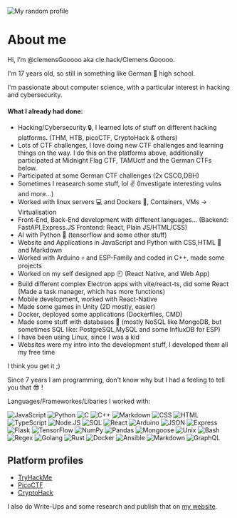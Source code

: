  ![My random profile](./github-header-image.png) 
 
# About me

Hi, I’m @clemensGooooo aka cle.hack/Clemens.Gooooo.

I'm 17 years old, so still in something like German :school: high school.

I'm passionate about computer science, with a particular interest in hacking and cybersecurity.

#### What I already had done:
- Hacking/Cybersecurity :lock:, I learned lots of stuff on different hacking platforms. (THM, HTB, picoCTF, CryptoHack & others)
- Lots of CTF challenges, I love doing new CTF challenges and learning things on the way. I do this on the platforms above, additionally participated at Midnight Flag CTF, TAMUctf and the German CTFs below.
- Participated at some German CTF challenges (2x CSCG,DBH)
- Sometimes I reasearch some stuff, lol :v: (Investigate interesting vulns and more...)
- Worked with linux servers :computer: and Dockers :whale:, Containers, VMs -> Virtualisation
- Front-End, Back-End development with different languages... (Backend: FastAPI,Express.JS Frontend: React, Plain JS/HTML/CSS)
- AI with Python :snake: (tensorflow and some other stuff)
- Website and Applications in JavaScript and Python with CSS,HTML :page_with_curl: and Markdown
- Worked with Arduino :skull: and ESP-Family and coded in C++, made some projects
- Worked on my self designed app :clock9: (React Native, and Web App)
- Build different complex Electron apps with vite/react-ts, did some React (Made a task manager, which has more functions)
- Mobile development, worked with React-Native
- Made some games in Unity (2D mostly, easier)
- Docker, deployed some applications (Dockerfiles, CMD)
- Made some stuff with databases  :file_folder: (mostly NoSQL like MongoDB, but sometimes SQL like: PostgreSQL,MySQL and some InfluxDB for ESP) 
- I have been using Linux, since I was a kid
- Websites were my intro into the development stuff, I developed them all my free time

I think you get it ;)

Since 7 years I am programming, don't know why but I had a feeling to tell you that :sunglasses: !

Languages/Frameworkes/Libaries I worked with:

![JavaScript](https://img.shields.io/badge/%3C%2F%3E-JavaScript-F7DF1E?style=flat&logo=javascript&logoColor=black)
![Python](https://img.shields.io/badge/%3C%2F%3E-Python-3776AB?style=flat&logo=python&logoColor=white)
![C](https://img.shields.io/badge/%3C%2F%3E-C-A8B9CC?style=flat&logo=c&logoColor=black)
![C++](https://img.shields.io/badge/%3C%2F%3E-C%2B%2B-00599C?style=flat&logo=C%2B%2B&logoColor=white)
![Markdown](https://img.shields.io/badge/Markdown-333333?style=flat&logo=markdown&logoColor=white)
![CSS](https://img.shields.io/badge/CSS-1572B6?style=flat&logo=css3&logoColor=white)
![HTML](https://img.shields.io/badge/HTML-E34F26?style=flat&logo=html5&logoColor=white)
![TypeScript](https://img.shields.io/badge/%3C%2F%3E-TypeScript-3178C6?style=flat&logo=typescript&logoColor=white)
![Node.JS](https://img.shields.io/badge/%3C%2F%3E-Node.js-339933?style=flat&logo=node.js&logoColor=white)
![SQL](https://img.shields.io/badge/SQL-336791?style=flat&logo=postgresql&logoColor=white)
![React](https://img.shields.io/badge/%3C%2F%3E-React-61DAFB?style=flat&logo=react&logoColor=black)
![Arduino](https://img.shields.io/badge/%3C%2F%3E-Arduino-00979D?style=flat&logo=arduino&logoColor=white)
![JSON](https://img.shields.io/badge/JSON-000000?style=flat&logo=json&logoColor=white)
![Express](https://img.shields.io/badge/Express-404D59?style=flat&logo=express&logoColor=white)
![Flask](https://img.shields.io/badge/Flask-000000?style=flat&logo=flask&logoColor=white)
![TensorFlow](https://img.shields.io/badge/TensorFlow-FF6F00?style=flat&logo=tensorflow&logoColor=white)
![NumPy](https://img.shields.io/badge/NumPy-013243?style=flat&logo=numpy&logoColor=white)
![Pandas](https://img.shields.io/badge/Pandas-150458?style=flat&logo=pandas&logoColor=white)
![Mongoose](https://img.shields.io/badge/Mongoose-880000?style=flat&logo=mongoose&logoColor=white)
![Unix](https://img.shields.io/badge/Unix-2E2E2E?style=flat&logo=linux&logoColor=white)
![Bash](https://img.shields.io/badge/Bash_Scripting-4EAA25?style=flat&logo=gnu-bash&logoColor=white)
![Regex](https://img.shields.io/badge/Regex-673AB7?style=flat&logo=regex&logoColor=white)
![Golang](https://img.shields.io/badge/Go-00ADD8?style=flat&logo=go&logoColor=white)
![Rust](https://img.shields.io/badge/Rust-brown?logo=rust)
![Docker](https://img.shields.io/badge/Docker-2496ED?style=flat&logo=docker&logoColor=white)
![Ansible](https://img.shields.io/badge/Ansible-EE0000?style=flat&logo=ansible&logoColor=white)
![Markdown](https://img.shields.io/badge/Markdown-0da0e5?style=flat&logo=markdown&logoColor=white)
![GraphQL](https://img.shields.io/badge/GraphQL-black?logo=graphql)


## Platform profiles

- [TryHackMe](https://tryhackme.com/p/cle.hack)
- [PicoCTF](https://play.picoctf.org/users/Clemens_Gooooo)
- [CryptoHack](https://cryptohack.org/user/clemensGooooo/)

I also do Write-Ups and some research and publish that on [my website](https://clemensgooooo.github.io/).

